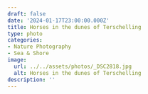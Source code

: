 ```yaml
---
draft: false
date: '2024-01-17T23:00:00.000Z'
title: Horses in the dunes of Terschelling
type: photo
categories:
- Nature Photography
- Sea & Shore
image:
  url: ../../assets/photos/_DSC2818.jpg
  alt: Horses in the dunes of Terschelling
description: ''
---
```

